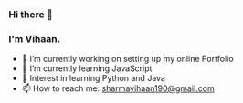 ### Hi there 👋

### I'm Vihaan.

- 🔭 I’m currently working on setting up my online Portfolio
- 🌱 I’m currently learning JavaScript
- 🤔 Interest in learning Python and Java
- 📫 How to reach me: [sharmavihaan190@gmail.com](mailto:sharmavihaan190@gmail.com)


<!--
**Lemirq/Lemirq** is a ✨ _special_ ✨ repository because its `README.md` (this file) appears on your GitHub profile.

Here are some ideas to get you started:

- 🔭 I’m currently working on ...
- 🌱 I’m currently learning ...
- 👯 I’m looking to collaborate on ...
- 🤔 I’m looking for help with ...
- 💬 Ask me about ...
- 📫 How to reach me: ...
- 😄 Pronouns: ...
- ⚡ Fun fact: ...
-->
